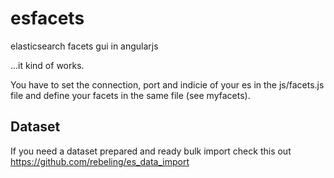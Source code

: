 esfacets
========

elasticsearch facets gui in angularjs

...it kind of works.

You have to set the connection, port and indicie of your es in the js/facets.js
file and define your facets in the same file (see myfacets).

Dataset
-------

If you need a dataset prepared and ready bulk import check this out
https://github.com/rebeling/es_data_import